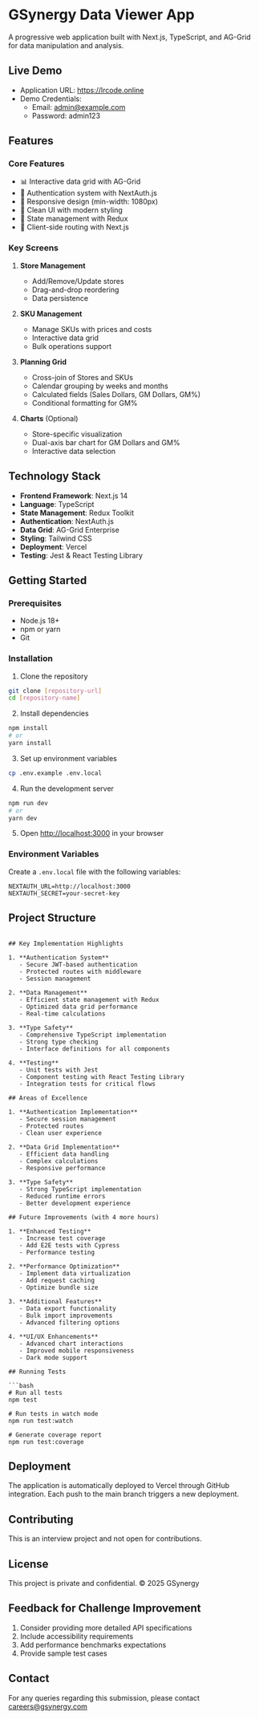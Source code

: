 # GSynergy Data Viewer App

A progressive web application built with Next.js, TypeScript, and AG-Grid for data manipulation and analysis.

## Live Demo

- Application URL: https://lrcode.online
- Demo Credentials:
  - Email: admin@example.com
  - Password: admin123

## Features

### Core Features

- 📊 Interactive data grid with AG-Grid
- 🔐 Authentication system with NextAuth.js
- 📱 Responsive design (min-width: 1080px)
- 🎨 Clean UI with modern styling
- 🔄 State management with Redux
- 📍 Client-side routing with Next.js

### Key Screens

1. **Store Management**

   - Add/Remove/Update stores
   - Drag-and-drop reordering
   - Data persistence

2. **SKU Management**

   - Manage SKUs with prices and costs
   - Interactive data grid
   - Bulk operations support

3. **Planning Grid**

   - Cross-join of Stores and SKUs
   - Calendar grouping by weeks and months
   - Calculated fields (Sales Dollars, GM Dollars, GM%)
   - Conditional formatting for GM%

4. **Charts** (Optional)
   - Store-specific visualization
   - Dual-axis bar chart for GM Dollars and GM%
   - Interactive data selection

## Technology Stack

- **Frontend Framework**: Next.js 14
- **Language**: TypeScript
- **State Management**: Redux Toolkit
- **Authentication**: NextAuth.js
- **Data Grid**: AG-Grid Enterprise
- **Styling**: Tailwind CSS
- **Deployment**: Vercel
- **Testing**: Jest & React Testing Library

## Getting Started

### Prerequisites

- Node.js 18+
- npm or yarn
- Git

### Installation

1. Clone the repository

```bash
git clone [repository-url]
cd [repository-name]
```

2. Install dependencies

```bash
npm install
# or
yarn install
```

3. Set up environment variables

```bash
cp .env.example .env.local
```

4. Run the development server

```bash
npm run dev
# or
yarn dev
```

5. Open [http://localhost:3000](http://localhost:3000) in your browser

### Environment Variables

Create a `.env.local` file with the following variables:

```env
NEXTAUTH_URL=http://localhost:3000
NEXTAUTH_SECRET=your-secret-key
```

## Project Structure

````

## Key Implementation Highlights

1. **Authentication System**
   - Secure JWT-based authentication
   - Protected routes with middleware
   - Session management

2. **Data Management**
   - Efficient state management with Redux
   - Optimized data grid performance
   - Real-time calculations

3. **Type Safety**
   - Comprehensive TypeScript implementation
   - Strong type checking
   - Interface definitions for all components

4. **Testing**
   - Unit tests with Jest
   - Component testing with React Testing Library
   - Integration tests for critical flows

## Areas of Excellence

1. **Authentication Implementation**
   - Secure session management
   - Protected routes
   - Clean user experience

2. **Data Grid Implementation**
   - Efficient data handling
   - Complex calculations
   - Responsive performance

3. **Type Safety**
   - Strong TypeScript implementation
   - Reduced runtime errors
   - Better development experience

## Future Improvements (with 4 more hours)

1. **Enhanced Testing**
   - Increase test coverage
   - Add E2E tests with Cypress
   - Performance testing

2. **Performance Optimization**
   - Implement data virtualization
   - Add request caching
   - Optimize bundle size

3. **Additional Features**
   - Data export functionality
   - Bulk import improvements
   - Advanced filtering options

4. **UI/UX Enhancements**
   - Advanced chart interactions
   - Improved mobile responsiveness
   - Dark mode support

## Running Tests

```bash
# Run all tests
npm test

# Run tests in watch mode
npm run test:watch

# Generate coverage report
npm run test:coverage
````

## Deployment

The application is automatically deployed to Vercel through GitHub integration. Each push to the main branch triggers a new deployment.

## Contributing

This is an interview project and not open for contributions.

## License

This project is private and confidential. © 2025 GSynergy

## Feedback for Challenge Improvement

1. Consider providing more detailed API specifications
2. Include accessibility requirements
3. Add performance benchmarks expectations
4. Provide sample test cases

## Contact

For any queries regarding this submission, please contact careers@gsynergy.com
